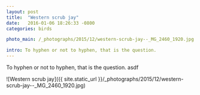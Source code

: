 ```yaml
---
layout: post
title:  "Western scrub jay"
date:   2016-01-06 18:26:33 -0800
categories: birds

photo_main: /_photographs/2015/12/western-scrub-jay--_MG_2460_1920.jpg

intro: To hyphen or not to hyphen, that is the question.
---
```

To hyphen or not to hyphen, that is the question. asdf

![Western scrub jay]({{ site.static_url }}/_photographs/2015/12/western-scrub-jay--_MG_2460_1920.jpg)